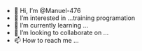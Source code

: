 - 👋 Hi, I’m @Manuel-476
- 👀 I’m interested in ...training programation
- 🌱 I’m currently learning ...
- 💞️ I’m looking to collaborate on ...
- 📫 How to reach me ...

<!---
Manuel-476/Manuel-476 is a ✨ special ✨ repository because its `README.md` (this file) appears on your GitHub profile.
You can click the Preview link to take a look at your changes.
--->
